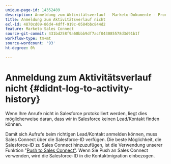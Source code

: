 ```yaml
---
unique-page-id: 14352489
description: Anmeldung zum Aktivitätsverlauf - Marketo-Dokumente - Produktdokumentation
title: Anmeldung zum Aktivitätsverlauf nicht
exl-id: 4870cd09-86d4-4dff-919c-0584bbc844d2
feature: Marketo Sales Connect
source-git-commit: 431bd258f9a68bbb9df7acf043085578d3d91b1f
workflow-type: tm+mt
source-wordcount: '93'
ht-degree: 0%

---
```


# Anmeldung zum Aktivitätsverlauf nicht {#didnt-log-to-activity-history}

Wenn Ihre Anrufe nicht in Salesforce protokolliert werden, liegt dies möglicherweise daran, dass wir in Salesforce keinen Lead/Kontakt finden können.

Damit sich Aufrufe beim richtigen Lead/Kontakt anmelden können, muss Sales Connect über die Salesforce-ID verfügen. Die beste Möglichkeit, die Salesforce-ID zu Sales Connect hinzuzufügen, ist die Verwendung unserer Funktion &quot;[Push to Sales Connect&quot;](/help/marketo/product-docs/marketo-sales-connect/crm/salesforce-customization/push-to-sales-connect.md). Wenn Sie Push an Sales Connect verwenden, wird die Salesforce-ID in die Kontaktmigration einbezogen.
